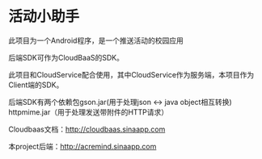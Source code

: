 活动小助手
===========

此项目为一个Android程序，是一个推送活动的校园应用

后端SDK可作为CloudBaaS的SDK。

此项目和CloudService配合使用，其中CloudService作为服务端，本项目作为Client端的SDK。

后端SDK有两个依赖包gson.jar(用于处理json <-> java object相互转换) httpmime.jar（用于处理发送带附件的HTTP请求）

Cloudbaas文档：http://cloudbaas.sinaapp.com

本project后端：http://acremind.sinaapp.com
